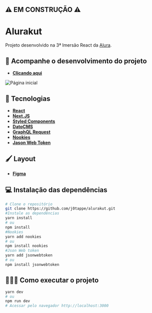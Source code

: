 ## ⚠️ EM CONSTRUÇÃO ⚠️

# Alurakut 

Projeto desenvolvido na 3ª Imersão React da [Alura](https://www.alura.com.br/).

## 🧩 Acompanhe o desenvolvimento do projeto

- **[Clicando aqui](https://alurakut-j0tappe.vercel.app/)**

![Página inicial](https://user-images.githubusercontent.com/31297561/126083020-f6c80f1c-68f4-4706-b7ea-cab8935fee31.png)


## 🚀 Tecnologias
 - **[React](https://reactjs.org)**
 - **[Next.JS](https://nextjs.org/)**
 - **[Styled Components](https://styled-components.com/)**
 - **[DatoCMS](https://www.datocms.com/)**
 - **[GraphQL Request](https://github.com/prisma-labs/graphql-request)**
 - **[Nookies](https://www.npmjs.com/package/nookies)**
 - **[Jason Web Token](https://www.npmjs.com/package/jsonwebtoken)**

## 🖌️ Layout

- **[Figma](https://reactjs.org)**


## 💻 Instalação das dependências
```bash
# Clone o repositório
git clone https://github.com/j0tappe/alurakut.git
#Instale as dependências
yarn install
# ou
npm install
#Nookies
yarn add nookies
# ou
npm install nookies
#Json Web token
yarn add jsonwebtoken
# ou
npm install jsonwebtoken
```

## 👨🏻‍💻 Como executar o projeto

```bash
yarn dev
# ou
npm run dev
# Acessar pelo navegador http://localhost:3000
```
